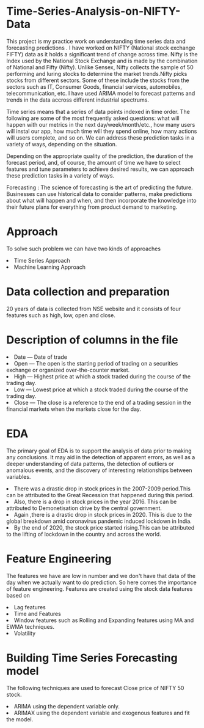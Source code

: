 # Time-Series-Analysis-on-NIFTY-Data

This project is my practice work on understanding time series data and forecasting predictions . I have worked on NIFTY (National stock exchange FIFTY) data as it holds a significant trend of change across time. Nifty is the Index used by the National Stock Exchange and is made by the combination of National and Fifty (Nifty). Unlike Sensex, Nifty collects the sample of 50 performing and luring stocks to determine the market trends.Nifty picks stocks from different sectors. Some of these include the stocks from the sectors such as IT, Consumer Goods, financial services, automobiles, telecommunication, etc. I have used ARIMA model to forecast patterns and trends in the data accross different industrial spectrums.

Time series means that a series of data points indexed in time order. The following are some of the most frequently asked questions: what will happen with our metrics in the next day/week/month/etc., how many users will instal our app, how much time will they spend online, how many actions will users complete, and so on. We can address these prediction tasks in a variety of ways, depending on the situation.

Depending on the appropriate quality of the prediction, the duration of the forecast period, and, of course, the amount of time we have to select features and tune parameters to achieve desired results, we can approach these prediction tasks in a variety of ways.</p>

Forecasting : The science of forecasting is the art of predicting the future. Businesses can use historical data to consider patterns, make predictions about what will happen and when, and then incorporate the knowledge into their future plans for everything from product demand to marketing.</p>

# Approach

<p>To solve such problem we can have two kinds of approaches
    <li>Time Series Approach</li>
    <li>Machine Learning Approach</li></p>
  
# Data collection and preparation
 20 years of data  is collected from NSE website and it consists of four features such as high, low, open and close.

# Description of columns in the file

  <li>Date — Date of trade
  <li>Open — The open is the starting period of trading on a securities exchange or organized over-the-counter market.
  <li>High — Highest price at which a stock traded during the course of the trading day.
  <li>Low — Lowest price at which a stock traded during the course of the trading day.
  <li>Close — The close is a reference to the end of a trading session in the financial markets when the markets close for the day.


# EDA
 The primary goal of EDA is to support the analysis of data prior to making any conclusions. It may aid in the detection of apparent errors, as well as a deeper understanding of data patterns, the detection of outliers or anomalous events, and the discovery of interesting relationships between variables.
    <li>There was a drastic drop in stock prices in the 2007-2009 period.This  can be attributed to the Great Recession that happened during this period.
    <li>Also, there is a drop in stock prices in the year 2016. This can be attributed to Demonetisation drive by the central government.
    <li>Again ,there is a drastic drop in stock prices in 2020. This is due to the global breakdown amid coronavirus pandemic induced lockdown in India.
    <li>By the end of 2020, the stock price started rising.This can be attributed to the lifting of lockdown in the country and across the world.
 
# Feature Engineering
  The features we have are low in number and we don't have that data of the day when we actually want to do prediction. 
  So here comes the importance of feature engineering. Features are created using  the stock  data features based on
      <li>Lag features
      <li>Time  and Features
      <li>Window features such as Rolling and Expanding features using MA and EWMA techniques.
      <li>Volatility
  </p> 
  
  # Building Time Series Forecasting model
  The following techniques are used to forecast Close price of NIFTY 50 stock.
     <li>ARIMA using the dependent variable only.
     <li>ARIMAX using the dependent variable and exogenous features and fit the model.
